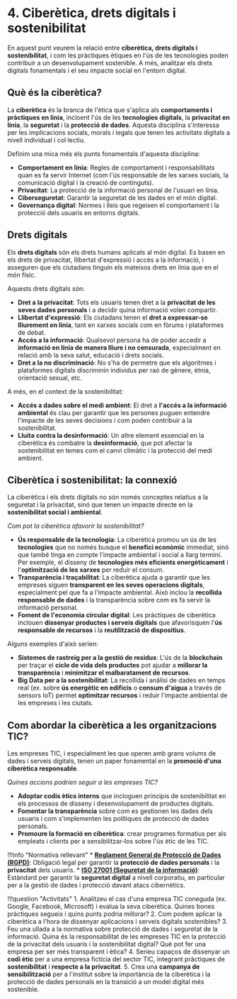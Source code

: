 # 4. Ciberètica, drets digitals i sostenibilitat

En aquest punt veurem la relació entre **ciberètica, drets digitals i sostenibilitat**, i com les pràctiques ètiques en l'ús de les tecnologies poden contribuir a un desenvolupament sostenible. A més, analitzar els drets digitals fonamentals i el seu impacte social en l'entorn digital.

## **Què és la ciberètica?**

La **ciberètica** és la branca de l'ètica que s'aplica als **comportaments i pràctiques en línia**, incloent l'ús de les **tecnologies digitals**, la **privacitat en línia**, la **seguretat** i la **protecció de dades**. Aquesta disciplina s'interessa per les implicacions socials, morals i legals que tenen les activitats digitals a nivell individual i col·lectiu.

Definim una mica més els punts fonamentals d'aquesta disciplina:

- **Comportament en línia**: Regles de comportament i responsabilitats quan es fa servir Internet (com l'ús responsable de les xarxes socials, la comunicació digital i la creació de continguts).
- **Privacitat**: La protecció de la informació personal de l'usuari en línia.
- **Ciberseguretat**: Garantir la seguretat de les dades en el món digital.
- **Governança digital**: Normes i lleis que regeixen el comportament i la protecció dels usuaris en entorns digitals.

## **Drets digitals**

Els **drets digitals** són els drets humans aplicats al món digital. Es basen en els drets de privacitat, llibertat d'expressió i accés a la informació, i asseguren que els ciutadans tinguin els mateixos drets en línia que en el món físic.

Aquests drets digitals són:

- **Dret a la privacitat**: Tots els usuaris tenen dret a la **privacitat de les seves dades personals** i a decidir quina informació volen compartir.
- **Llibertat d'expressió**: Els ciutadans tenen el **dret a expressar-se lliurement en línia**, tant en xarxes socials com en fòrums i plataformes de debat.
- **Accés a la informació**: Qualsevol persona ha de poder accedir a **informació en línia de manera lliure i no censurada**, especialment en relació amb la seva salut, educació i drets socials.
- **Dret a la no discriminació**: No s'ha de permetre que els algoritmes i plataformes digitals discriminin individus per raó de gènere, ètnia, orientació sexual, etc.

A més, en el context de la sostenibilitat:

- **Accés a dades sobre el medi ambient**: El dret a **l'accés a la informació ambiental** és clau per garantir que les persones puguen entendre l'impacte de les seves decisions i com poden contribuir a la sostenibilitat.
- **Lluita contra la desinformació**: Un altre element essencial en la ciberètica és combatre la **desinformació**, que pot afectar la sostenibilitat en temes com el canvi climàtic i la protecció del medi ambient.

## **Ciberètica i sostenibilitat: la connexió**

La ciberètica i els drets digitals no són només conceptes relatius a la seguretat i la privacitat, sinó que tenen un impacte directe en la **sostenibilitat social i ambiental**.

*Com pot la ciberètica afavorir la sostenibilitat?*

- **Ús responsable de la tecnologia**: La ciberètica promou un ús de les **tecnologies** que no només busque el **benefici econòmic** immediat, sinó que també tinga en compte l'impacte ambiental i social a llarg termini. Per exemple, el disseny de **tecnologies més eficients energèticament** i l'**optimització de les xarxes** per reduir el consum.
- **Transparència i traçabilitat**: La ciberètica ajuda a garantir que les empreses siguen **transparent en les seves operacions digitals**, especialment pel que fa a l'impacte ambiental. Això inclou la **recollida responsable de dades** i la transparència sobre com es fa servir la informació personal.
- **Foment de l'economia circular digital**: Les pràctiques de ciberètica inclouen **dissenyar productes i serveis digitals** que afavorisquen l'**ús responsable de recursos** i la **reutilització de dispositius**.

Alguns exemples d'això serien:

- **Sistemes de rastreig per a la gestió de residus**: L'ús de la **blockchain** per traçar el **cicle de vida dels productes** pot ajudar a **millorar la transparència** i **minimitzar el malbaratament de recursos**.
- **Big Data per a la sostenibilitat**: La recollida i anàlisi de dades en temps real (ex. sobre **ús energètic en edificis** o **consum d'aigua** a través de sensors IoT) permet **optimitzar recursos** i reduir l'impacte ambiental de les empreses i les ciutats.

## **Com abordar la ciberètica a les organitzacions TIC?**

Les empreses TIC, i especialment les que operen amb grans volums de dades i serveis digitals, tenen un paper fonamental en la **promoció d'una ciberètica responsable**.

*Quines accions podríen seguir a les empreses TIC?*

- **Adoptar codis ètics interns** que incloguen principis de sostenibilitat en els processos de disseny i desenvolupament de productes digitals.
- **Fomentar la transparència** sobre com es gestionen les dades dels usuaris i com s'implementen les polítiques de protecció de dades personals.
- **Promoure la formació en ciberètica**: crear programes formatius per als empleats i clients per a sensibilitzar-los sobre l'ús ètic de les TIC.

!!!info "Normativa rellevant"
     * **[Reglament General de Protecció de Dades (RGPD)](https://www.boe.es/doue/2016/119/L00001-00088.pdf)**: Obligació legal per garantir la **protecció de dades personals** i la **privacitat** dels usuaris.
     * **[ISO 27001 (Seguretat de la informació)](https://www.iso.org/es/norma/27001)**: Estàndard per garantir la **seguretat digital** a nivell corporatiu, en particular per a la gestió de dades i protecció davant atacs cibernètics.


!!!question "Activitats"
     1. Analitzeu el cas d'una empresa TIC coneguda (ex. Google, Facebook, Microsoft) i evalua la seva ciberètica. Quines bones pràctiques segueix i quins punts podria millorar?
     2. Com podem aplicar la ciberètica a l'hora de dissenyar aplicacions i serveis digitals sostenibles?
     3. Feu una ullada a la normativa sobre protecció de dades i seguretat de la informació. Quina és la responsabilitat de les empreses TIC en la protecció de la privacitat dels usuaris i la sostenibilitat digital? Què pot fer una empresa per ser més transparent i ètica?
     4. Seríeu capaços de dissenyar un **codi ètic** per a una empresa fictícia del sector TIC, integrant pràctiques de **sostenibilitat** i **respecte a la privacitat**.
     5. Crea una **campanya de sensibilització** per a l'institut sobre la importància de la ciberètica i la protecció de dades personals en la transició a un model digital més sostenible.